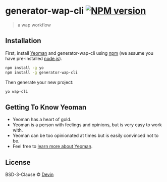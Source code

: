 # generator-wap-cli [![NPM version][npm-image]][npm-url]

> a wap workflow

## Installation

First, install [Yeoman](http://yeoman.io) and generator-wap-cli using [npm](https://www.npmjs.com/) (we assume you have pre-installed [node.js](https://nodejs.org/)).

```bash
npm install -g yo
npm install -g generator-wap-cli
```

Then generate your new project:

```bash
yo wap-cli
```

## Getting To Know Yeoman

- Yeoman has a heart of gold.
- Yeoman is a person with feelings and opinions, but is very easy to work with.
- Yeoman can be too opinionated at times but is easily convinced not to be.
- Feel free to [learn more about Yeoman](http://yeoman.io/).

## License

BSD-3-Clause © [Devin]()

[npm-image]: https://badge.fury.io/js/generator-wap-cli.svg
[npm-url]: https://npmjs.org/package/generator-wap-cli
[travis-image]: https://travis-ci.org//generator-wap-cli.svg?branch=master
[travis-url]: https://travis-ci.org//generator-wap-cli
[daviddm-image]: https://david-dm.org//generator-wap-cli.svg?theme=shields.io
[daviddm-url]: https://david-dm.org//generator-wap-cli
[coveralls-image]: https://coveralls.io/repos//generator-wap-cli/badge.svg
[coveralls-url]: https://coveralls.io/r//generator-wap-cli
